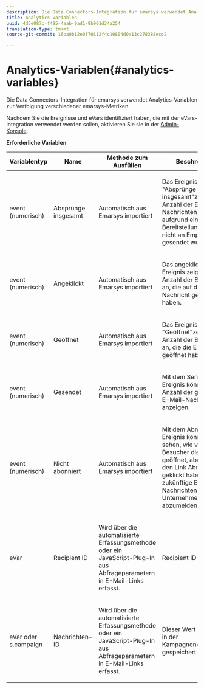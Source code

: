 ```yaml
---
description: Die Data Connectors-Integration für emarsys verwendet Analytics-Variablen zur Verfolgung verschiedener emarsys-Metriken.
title: Analytics-Variablen
uuid: 4d5e087c-f495-4aab-9ad1-9b901d34a254
translation-type: tm+mt
source-git-commit: 16ba0b12e0f70112f4c10804d0a13c278388ecc2

---
```



# Analytics-Variablen{#analytics-variables}

Die Data Connectors-Integration für emarsys verwendet Analytics-Variablen zur Verfolgung verschiedener emarsys-Metriken.

Nachdem Sie die Ereignisse und eVars identifiziert haben, die mit der eVars-Integration verwendet werden sollen, aktivieren Sie sie in der [Admin-Konsole](https://docs.adobe.com/content/help/en/analytics/admin/admin-tools/c-admin-tools.html).

**Erforderliche Variablen**

<table id="table_5B8F3A1EB55D4BB48F669FB84C857256"> 
 <thead> 
  <tr> 
   <th colname="col1" class="entry"> Variablentyp </th> 
   <th colname="col2" class="entry"> Name </th> 
   <th colname="col3" class="entry"> Methode zum Ausfüllen </th> 
   <th colname="col4" class="entry"> Beschreibung </th> 
  </tr>
 </thead>
 <tbody> 
  <tr> 
   <td colname="col1"> event (numerisch) </td> 
   <td colname="col2"> Absprünge insgesamt </td> 
   <td colname="col3"> <p>Automatisch aus Emarsys importiert </p> </td> 
   <td colname="col4"> <p>Das Ereignis "Absprünge insgesamt"zeigt die Anzahl der E-Mail-Nachrichten an, die aufgrund eines Bereitstellungsproblems nicht an Empfänger gesendet wurden. </p> </td> 
  </tr> 
  <tr> 
   <td colname="col1"> event (numerisch) </td> 
   <td colname="col2"> Angeklickt </td> 
   <td colname="col3"> <p>Automatisch aus Emarsys importiert </p> </td> 
   <td colname="col4"> <p>Das angeklickte Ereignis zeigt die Anzahl der Besucher an, die auf die E-Mail-Nachricht geklickt haben. </p> </td> 
  </tr> 
  <tr> 
   <td colname="col1"> event (numerisch) </td> 
   <td colname="col2"> Geöffnet </td> 
   <td colname="col3"> <p>Automatisch aus Emarsys importiert </p> </td> 
   <td colname="col4"> <p>Das Ereignis "Geöffnet"zeigt die Anzahl der Besucher an, die die E-Mail geöffnet haben. </p> </td> 
  </tr> 
  <tr> 
   <td colname="col1"> event (numerisch) </td> 
   <td colname="col2"> Gesendet </td> 
   <td colname="col3"> <p>Automatisch aus Emarsys importiert </p> </td> 
   <td colname="col4"> <p>Mit dem Sends-Ereignis können Sie die Anzahl der gesendeten E-Mail-Nachrichten anzeigen. </p> </td> 
  </tr> 
  <tr> 
   <td colname="col1"> event (numerisch) </td> 
   <td colname="col2"> Nicht abonniert </td> 
   <td colname="col3"> <p>Automatisch aus Emarsys importiert </p> </td> 
   <td colname="col4"> <p>Mit dem Abmeldung-Ereignis können Sie sehen, wie viele Besucher die E-Mail geöffnet, aber dann auf den Link Abmelden geklickt haben, um zukünftige E-Mail-Nachrichten aus Ihrem Unternehmen abzumelden. </p> </td> 
  </tr> 
  <tr> 
   <td colname="col1"> eVar </td> 
   <td colname="col2"> Recipient ID </td> 
   <td colname="col3"> <p>Wird über die automatisierte Erfassungsmethode oder ein JavaScript-Plug-In aus Abfrageparametern in E-Mail-Links erfasst. </p> </td> 
   <td colname="col4"> Recipient ID </td> 
  </tr> 
  <tr> 
   <td colname="col1"> eVar oder s.campaign </td> 
   <td colname="col2"> Nachrichten-ID </td> 
   <td colname="col3"> <p>Wird über die automatisierte Erfassungsmethode oder ein JavaScript-Plug-In aus Abfrageparametern in E-Mail-Links erfasst. </p> </td> 
   <td colname="col4"> Dieser Wert wird häufig in der Kampagnenvariablen gespeichert. </td> 
  </tr> 
 </tbody> 
</table>

